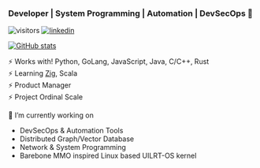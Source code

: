 ### Developer | System Programming | Automation | DevSecOps 👋

![visitors](https://visitor-badge.laobi.icu/badge?page_id=lancemk)
[![linkedin](https://img.shields.io/badge/Lance-blue?style=flat&logo=Linkedin&logoColor=black&link=https://www.linkedin.com/in/lancemok/)](https://www.linkedin.com/in/lancemok)

[![GitHub stats](https://awesome-github-stats.azurewebsites.net/user-stats/lancemk?cardType=level&preferLogin=false)](https://git.io/awesome-stats-card)

⚡ Works with! Python, GoLang, JavaScript, Java, C/C++, Rust<br />
⚡ Learning [Zig](https://github.com/ziglang/zig), Scala<br />
⚡ Product Manager<br />
⚡ Project Ordinal Scale<br />

🔭 I’m currently working on 
  - DevSecOps & Automation Tools
  - Distributed Graph/Vector Database
  - Network & System Programming
  - Barebone MMO inspired Linux based UILRT-OS kernel

